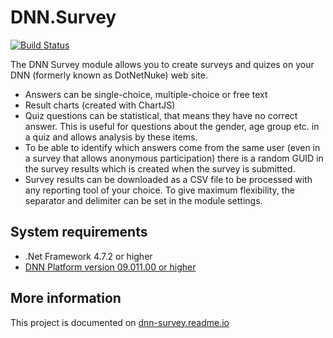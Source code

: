 # DNN.Survey

[![Build Status](https://dev.azure.com/DNNCommunity/Community%20Modules/_apis/build/status/DNNCommunity.DNN.Survey?branchName=develop)](https://dev.azure.com/DNNCommunity/Community%20Modules/_build/latest?definitionId=7&branchName=develop)

The DNN Survey module allows you to create surveys and quizes on your DNN (formerly known as DotNetNuke) web site.
* Answers can be single-choice, multiple-choice or free text
* Result charts (created with ChartJS)
* Quiz questions can be statistical, that means they have no correct answer. This is useful for questions about the gender, age group etc. in a quiz and allows analysis by these items.
* To be able to identify which answers come from the same user (even in a survey that allows anonymous participation) there is a random GUID in the survey results which is created when the survey is submitted.
* Survey results can be downloaded as a CSV file to be processed with any reporting tool of your choice. To give maximum flexibility, the separator and delimiter can be set in the module settings.
## System requirements
* .Net Framework 4.7.2 or higher
* [DNN Platform version 09.011.00 or higher](https://github.com/dnnsoftware/Dnn.Platform/releases/tag/v9.11.0)
## More information
This project is documented on [dnn-survey.readme.io](https://dnn-survey.readme.io)

